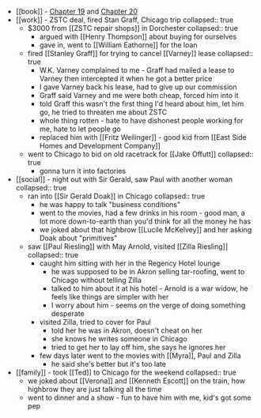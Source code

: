 - [[book]] - [Chapter 19](https://standardebooks.org/ebooks/sinclair-lewis/babbitt/text/chapter-19) and [Chapter 20](https://standardebooks.org/ebooks/sinclair-lewis/babbitt/text/chapter-20)
- [[work]] - ZSTC deal, fired Stan Graff, Chicago trip
  collapsed:: true
	- $3000 from [[ZSTC repair shops]] in Dorchester
	  collapsed:: true
		- argued with [[Henry Thompson]] about buying for ourselves
		- gave in, went to [[William Eathorne]] for the loan
	- fired [[Stanley Graff]] for trying to cancel [[Varney]] lease
	  collapsed:: true
		- W.K. Varney complained to me - Graff had mailed a lease to Varney then intercepted it when he got a better price
		- I gave Varney back his lease, had to give up our commission
		- Graff said Varney and me were both cheap, forced him into it
		- told Graff this wasn't the first thing I'd heard about him, let him go, he tried to threaten me about ZSTC
		- whole thing rotten - hate to have dishonest people working for me, hate to let people go
		- replaced him with [[Fritz Weilinger]] - good kid from [[East Side Homes and Development Company]]
	- went to Chicago to bid on old racetrack for [[Jake Offutt]]
	  collapsed:: true
		- gonna turn it into factories
- [[social]] - night out with Sir Gerald, saw Paul with another woman
  collapsed:: true
	- ran into [[Sir Gerald Doak]] in Chicago
	  collapsed:: true
		- he was happy to talk "business conditions"
		- went to the movies, had a few drinks in his room - good man, a lot more down-to-earth than you'd think for all the money he has
		- we joked about that highbrow [[Lucile McKelvey]] and her asking Doak about "primitives"
	- saw [[Paul Riesling]] with May Arnold, visited [[Zilla Riesling]]
	  collapsed:: true
		- caught him sitting with her in the Regency Hotel lounge
			- he was supposed to be in Akron selling tar-roofing, went to Chicago without telling Zilla
			- talked to him about it at his hotel - Arnold is a war widow, he feels like things are simpler with her
			- I worry about him - seems on the verge of doing something desperate
		- visited Zilla, tried to cover for Paul
			- told her he was in Akron, doesn't cheat on her
			- she knows he writes someone in Chicago
			- tried to get her to lay off him, she says he ignores her
		- few days later went to the movies with [[Myra]], Paul and Zilla
			- he said she's better but it's too late
- [[family]] - took [[Ted]] to Chicago for the weekend
  collapsed:: true
	- we joked about [[Verona]] and [[Kenneth Escott]] on the train, how highbrow they are just talking all the time
	- went to dinner and a show - fun to have him with me, kid's got some pep